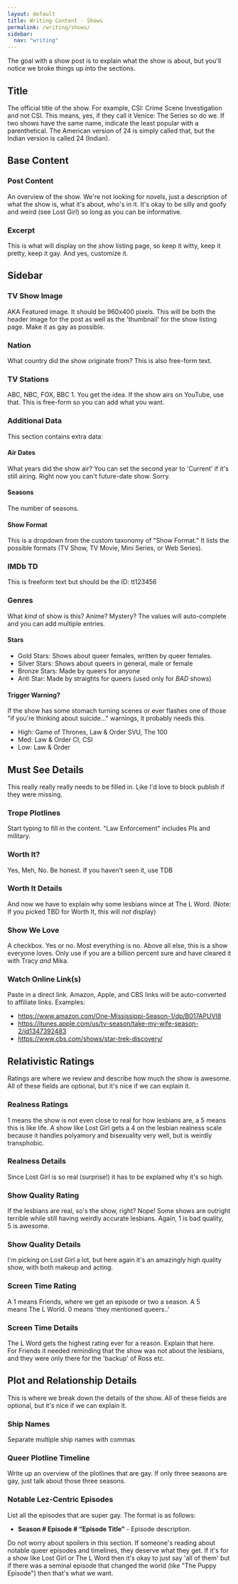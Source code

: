 ```yaml
---
layout: default
title: Writing Content - Shows
permalink: /writing/shows/
sidebar:
  nav: "writing"
---
```


The goal with a show post is to explain what the show is about, but you'll notice we broke things up into the sections.

## Title

The official title of the show. For example, CSI: Crime Scene Investigation and not CSI. This means, yes, if they call it Venice: The Series so do we. If two shows have the same name, indicate the least popular with a parenthetical. The American version of 24 is simply called that, but the Indian version is called 24 (Indian).

## Base Content

### Post Content

An overview of the show. We're not looking for novels, just a description of what the show is, what it's about, who's in it. It's okay to be silly and goofy and weird (see Lost Girl) so long as you can be informative.

### Excerpt

This is what will display on the show listing page, so keep it witty, keep it pretty, keep it gay. And yes, customize it.

## Sidebar

### TV Show Image

AKA Featured image. It should be 960x400 pixels. This will be both the header image for the post as well as the 'thumbnail' for the show listing page. Make it as gay as possible.

### Nation

What country did the show originate from? This is also free-form text.

### TV Stations

ABC, NBC, FOX, BBC 1. You get the idea. If the show airs on YouTube, use that. This is free-form so you can add what you want.

### Additional Data

This section contains extra data:

#### Air Dates

What years did the show air? You can set the second year to 'Current' if it's still airing. Right now you can't future-date show. Sorry.

#### Seasons

The number of seasons.

#### Show Format

This is a dropdown from the custom taxonomy of "Show Format." It lists the possible formats (TV Show, TV Movie, Mini Series, or Web Series).

### IMDb TD

This is freeform text but should be the ID: tt123456

### Genres

What _kind_ of show is this? Anime? Mystery? The values will auto-complete and you can add multiple entries.

#### Stars

* Gold Stars: Shows about queer females, written by queer females.
* Silver Stars: Shows about queers in general, male or female
* Bronze Stars: Made by queers for anyone
* Anti Star: Made by straights for queers (used only for _BAD_ shows)

#### Trigger Warning?

If the show has some stomach turning scenes or ever flashes one of those "if you're thinking about suicide..." warnings, it probably needs this.

* High: Game of Thrones, Law & Order SVU, The 100
* Med: Law & Order CI, CSI
* Low: Law & Order

## Must See Details

This really really really needs to be filled in. Like I'd love to block publish if they were missing.

### Trope Plotlines

Start typing to fill in the content. "Law Enforcement" includes PIs and military.

### Worth It?

Yes, Meh, No. Be honest. If you haven't seen it, use TDB

### Worth It Details

And now we have to explain why some lesbians wince at The L Word. (Note: If you picked TBD for Worth It, this will _not_ display)

### Show We Love

A checkbox. Yes or no. Most everything is no. Above all else, this is a show everyone loves. Only use if you are a billion percent sure and have cleared it with Tracy _and_ Mika.

### Watch Online Link(s)

Paste in a direct link. Amazon, Apple, and CBS links will be auto-converted to affiliate links. Examples:

* https://www.amazon.com/One-Mississippi-Season-1/dp/B017APUVI8
* https://itunes.apple.com/us/tv-season/take-my-wife-season-2/id1347392483
* https://www.cbs.com/shows/star-trek-discovery/

## Relativistic Ratings

Ratings are where we review and describe how much the show is awesome. All of these fields are optional, but it's nice if we can explain it.

### Realness Ratings

1 means the show is not even close to real for how lesbians are, a 5 means this is like life. A show like Lost Girl gets a 4 on the lesbian realness scale because it handles polyamory and bisexuality very well, but is weirdly transphobic.

### Realness Details

Since Lost Girl is so real (surprise!) it has to be explained why it's so high.

### Show Quality Rating

If the lesbians are real, so's the show, right? Nope! Some shows are outright terrible while still having weirdly accurate lesbians. Again, 1 is bad quality, 5 is awesome.

### Show Quality Details

I'm picking on Lost Girl a lot, but here again it's an amazingly high quality show, with both makeup and acting.

### Screen Time Rating

A 1 means Friends, where we get an episode or two a season. A 5 means The L World. 0 means 'they mentioned queers..'

### Screen Time Details

The L Word gets the highest rating ever for a reason. Explain that here. For Friends it needed reminding that the show was not about the lesbians, and they were only there for the 'backup' of Ross etc.

## Plot and Relationship Details

This is where we break down the details of the show. All of these fields are optional, but it's nice if we can explain it.

### Ship Names

Separate multiple ship names with commas

### Queer Plotline Timeline

Write up an overview of the plotlines that are gay. If only three seasons are gay, just talk about those three seasons.

### Notable Lez-Centric Episodes

List all the episodes that are super gay. The format is as follows:

* __Season # Episode # “Episode Title”__ - Episode description.

Do not worry about spoilers in this section. If someone's reading about notable queer episodes and timelines, they deserve what they get. If it's for a show like Lost Girl or The L Word then it's okay to just say 'all of them' but if there was a seminal episode that changed the world (like "The Puppy Episode") then that's what we want.
